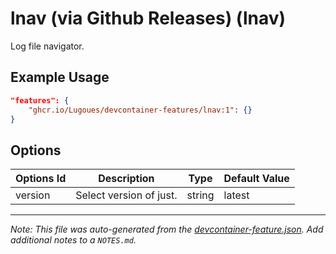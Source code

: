 
# lnav  (via Github Releases) (lnav)

 Log file navigator.

## Example Usage

```json
"features": {
    "ghcr.io/Lugoues/devcontainer-features/lnav:1": {}
}
```

## Options

| Options Id | Description | Type | Default Value |
|-----|-----|-----|-----|
| version | Select version of just. | string | latest |



---

_Note: This file was auto-generated from the [devcontainer-feature.json](https://github.com/Lugoues/devcontainer-features/blob/main/src/lnav/devcontainer-feature.json).  Add additional notes to a `NOTES.md`._
